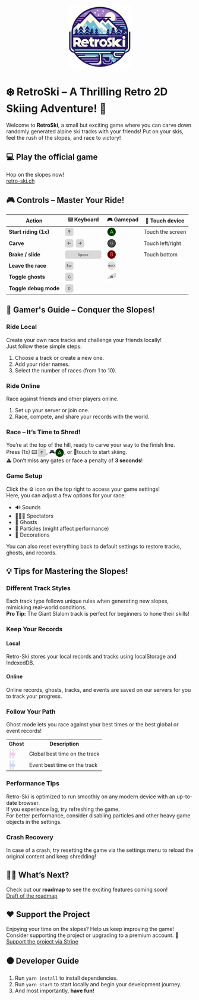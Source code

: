 <p align="center">
  <img src="src/assets/logos/logo.png" alt="RetroSki logo"/>
</p>

# ❄️ **RetroSki** – A Thrilling Retro 2D Skiing Adventure! 🎿  
Welcome to **RetroSki**, a small but exciting game where you can carve down randomly generated alpine ski tracks with your friends! Put on your skis, feel the rush of the slopes, and race to victory!

## 💻 **Play the official game**  
Hop on the slopes now!  
<a href="https://retro-ski.ch">retro-ski.ch</a>

## 🎮 **Controls – Master Your Ride!**  
| **Action**           | **⌨️ Keyboard**         | **🎮 Gamepad**          | **📱 Touch device**     |
|----------------------|-------------------------|------------------------|------------------------|
| **Start riding (1x)** | <img src="src/assets/icons/keyboard_arrow_up.png" valign="bottom"/> | <img src="src/assets/icons/gamepad_a.png" valign="bottom"/> | Touch the screen       |
| **Carve**             | <img src="src/assets/icons/keyboard_arrow_left.png" valign="bottom"/> <img src="src/assets/icons/keyboard_arrow_right.png" valign="bottom"/> | <img src="src/assets/icons/gamepad_left_stick.png" valign="bottom"/> | Touch left/right       |
| **Brake / slide**    | <img src="src/assets/icons/keyboard_space.png" valign="bottom"/> | <img src="src/assets/icons/gamepad_b.png" valign="bottom"/> | Touch bottom           |
| **Leave the race**   | <img src="src/assets/icons/keyboard_exit.png" valign="bottom"/> | <img src="src/assets/icons/gamepad_select.png" valign="bottom"/> |                        |
| **Toggle ghosts**    | <img src="src/assets/icons/keyboard_g.png" valign="bottom"/> | <img src="src/assets/icons/gamepad_left_bumper.png" valign="bottom"/> |                        |
| **Toggle debug mode**| <img src="src/assets/icons/keyboard_d.png" valign="bottom"/> |                        |                        |

## 📘 **Gamer's Guide – Conquer the Slopes!**

### **Ride Local**  
Create your own race tracks and challenge your friends locally!  
Just follow these simple steps:  
1. Choose a track or create a new one.  
2. Add your rider names.  
3. Select the number of races (from 1 to 10).  

### **Ride Online**  
Race against friends and other players online.  
1. Set up your server or join one.  
2. Race, compete, and share your records with the world.  

### **Race – It’s Time to Shred!**  
You’re at the top of the hill, ready to carve your way to the finish line.  
Press (1x) ⌨️<img src="src/assets/icons/keyboard_arrow_up.png" valign="bottom"/>, 🎮<img src="src/assets/icons/gamepad_a.png" valign="bottom"/>, or 📱touch to start skiing.  
⚠️ Don’t miss any gates or face a penalty of **3 seconds**!

### **Game Setup**  
Click the ⚙️ icon on the top right to access your game settings!  
Here, you can adjust a few options for your race:  
- 🔊 Sounds  
- 🧑‍🤝‍🧑 Spectators  
- 👻 Ghosts  
- 🫧 Particles (might affect performance)  
- 🌲 Decorations  

You can also reset everything back to default settings to restore tracks, ghosts, and records.

## 💡 **Tips for Mastering the Slopes!**

### **Different Track Styles**  
Each track type follows unique rules when generating new slopes, mimicking real-world conditions.  
**Pro Tip:** The Giant Slalom track is perfect for beginners to hone their skills!

### **Keep Your Records**  
#### **Local**  
Retro-Ski stores your local records and tracks using localStorage and IndexedDB.  
#### **Online**  
Online records, ghosts, tracks, and events are saved on our servers for you to track your progress.

### **Follow Your Path**  
Ghost mode lets you race against your best times or the best global or event records!  
<table>
  <tr>
    <th>Ghost</th>
    <th>Description</th>
  </tr>
  <tr>
    <td><img src="src/assets/icons/global_record_ghost.png" valign="bottom"/></td>
    <td>Global best time on the track</td>
  </tr>
  <tr>
    <td><img src="src/assets/icons/event_record_ghost.png" valign="bottom"/></td>
    <td>Event best time on the track</td>
  </tr>
</table>

### **Performance Tips**  
Retro-Ski is optimized to run smoothly on any modern device with an up-to-date browser.  
If you experience lag, try refreshing the game.  
For better performance, consider disabling particles and other heavy game objects in the settings.

### **Crash Recovery**  
In case of a crash, try resetting the game via the settings menu to reload the original content and keep shredding!

## 👷‍♂️ **What’s Next?**  
Check out our **roadmap** to see the exciting features coming soon!  
<a href="roadmap.md">Draft of the roadmap</a>

## ❤️ **Support the Project**  
Enjoying your time on the slopes? Help us keep improving the game!  
Consider supporting the project or upgrading to a premium account. 🙏  
<a href="https://donate.stripe.com/7sIaGu2wO52K9S8aEE">Support the project via Stripe</a>

## ⚫ **Developer Guide**  
1. Run `yarn install` to install dependencies.  
2. Run `yarn start` to start locally and begin your development journey.  
3. And most importantly, **have fun!**
